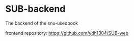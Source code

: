# SUB-backend
The backend of the snu-usedbook

frontend repository: https://github.com/ydh1304/SUB-web
